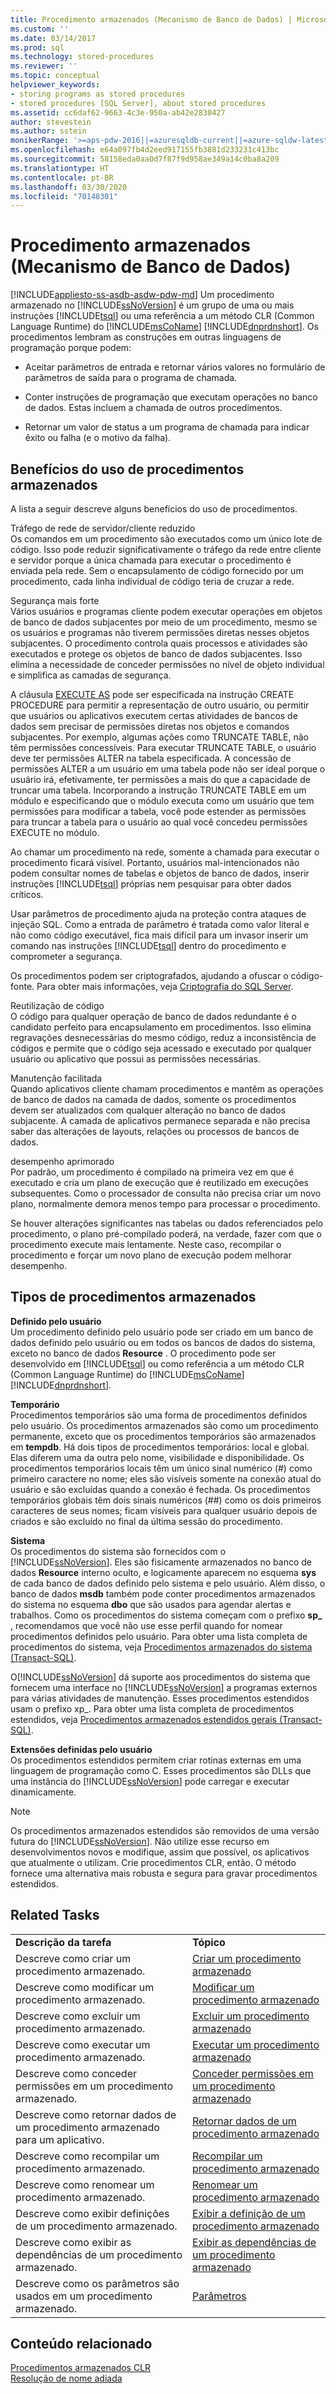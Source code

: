 ```yaml
---
title: Procedimento armazenados (Mecanismo de Banco de Dados) | Microsoft Docs
ms.custom: ''
ms.date: 03/14/2017
ms.prod: sql
ms.technology: stored-procedures
ms.reviewer: ''
ms.topic: conceptual
helpviewer_keywords:
- storing programs as stored procedures
- stored procedures [SQL Server], about stored procedures
ms.assetid: cc6daf62-9663-4c3e-950a-ab42e2830427
author: stevestein
ms.author: sstein
monikerRange: '>=aps-pdw-2016||=azuresqldb-current||=azure-sqldw-latest||>=sql-server-2016||=sqlallproducts-allversions||>=sql-server-linux-2017||=azuresqldb-mi-current'
ms.openlocfilehash: e64a097fb4d2eed917155fb3881d233231c413bc
ms.sourcegitcommit: 58158eda0aa0d7f87f9d958ae349a14c0ba8a209
ms.translationtype: HT
ms.contentlocale: pt-BR
ms.lasthandoff: 03/30/2020
ms.locfileid: "70148301"
---
```

# <a name="stored-procedures-database-engine"></a>Procedimento armazenados (Mecanismo de Banco de Dados)
[!INCLUDE[appliesto-ss-asdb-asdw-pdw-md](../../includes/appliesto-ss-asdb-asdw-pdw-md.md)]
  Um procedimento armazenado no [!INCLUDE[ssNoVersion](../../includes/ssnoversion-md.md)] é um grupo de uma ou mais instruções [!INCLUDE[tsql](../../includes/tsql-md.md)] ou uma referência a um método CLR (Common Language Runtime) do [!INCLUDE[msCoName](../../includes/msconame-md.md)] [!INCLUDE[dnprdnshort](../../includes/dnprdnshort-md.md)]. Os procedimentos lembram as construções em outras linguagens de programação porque podem:  
  
-   Aceitar parâmetros de entrada e retornar vários valores no formulário de parâmetros de saída para o programa de chamada.  
  
-   Conter instruções de programação que executam operações no banco de dados. Estas incluem a chamada de outros procedimentos.  
  
-   Retornar um valor de status a um programa de chamada para indicar êxito ou falha (e o motivo da falha).  
  
## <a name="benefits-of-using-stored-procedures"></a>Benefícios do uso de procedimentos armazenados  
 A lista a seguir descreve alguns benefícios do uso de procedimentos.  
  
 Tráfego de rede de servidor/cliente reduzido  
 Os comandos em um procedimento são executados como um único lote de código. Isso pode reduzir significativamente o tráfego da rede entre cliente e servidor porque a única chamada para executar o procedimento é enviada pela rede. Sem o encapsulamento de código fornecido por um procedimento, cada linha individual de código teria de cruzar a rede.  
  
 Segurança mais forte  
 Vários usuários e programas cliente podem executar operações em objetos de banco de dados subjacentes por meio de um procedimento, mesmo se os usuários e programas não tiverem permissões diretas nesses objetos subjacentes. O procedimento controla quais processos e atividades são executados e protege os objetos de banco de dados subjacentes. Isso elimina a necessidade de conceder permissões no nível de objeto individual e simplifica as camadas de segurança.  
  
 A cláusula [EXECUTE AS](../../t-sql/statements/execute-as-clause-transact-sql.md) pode ser especificada na instrução CREATE PROCEDURE para permitir a representação de outro usuário, ou permitir que usuários ou aplicativos executem certas atividades de bancos de dados sem precisar de permissões diretas nos objetos e comandos subjacentes. Por exemplo, algumas ações como TRUNCATE TABLE, não têm permissões concessíveis. Para executar TRUNCATE TABLE, o usuário deve ter permissões ALTER na tabela especificada. A concessão de permissões ALTER a um usuário em uma tabela pode não ser ideal porque o usuário irá, efetivamente, ter permissões a mais do que a capacidade de truncar uma tabela. Incorporando a instrução TRUNCATE TABLE em um módulo e especificando que o módulo executa como um usuário que tem permissões para modificar a tabela, você pode estender as permissões para truncar a tabela para o usuário ao qual você concedeu permissões EXECUTE no módulo.  
  
 Ao chamar um procedimento na rede, somente a chamada para executar o procedimento ficará visível. Portanto, usuários mal-intencionados não podem consultar nomes de tabelas e objetos de banco de dados, inserir instruções [!INCLUDE[tsql](../../includes/tsql-md.md)] próprias nem pesquisar para obter dados críticos.  
  
 Usar parâmetros de procedimento ajuda na proteção contra ataques de injeção SQL. Como a entrada de parâmetro é tratada como valor literal e não como código executável, fica mais difícil para um invasor inserir um comando nas instruções [!INCLUDE[tsql](../../includes/tsql-md.md)] dentro do procedimento e comprometer a segurança.  
  
 Os procedimentos podem ser criptografados, ajudando a ofuscar o código-fonte. Para obter mais informações, veja [Criptografia do SQL Server](../../relational-databases/security/encryption/sql-server-encryption.md).  
  
 Reutilização de código  
 O código para qualquer operação de banco de dados redundante é o candidato perfeito para encapsulamento em procedimentos. Isso elimina regravações desnecessárias do mesmo código, reduz a inconsistência de códigos e permite que o código seja acessado e executado por qualquer usuário ou aplicativo que possui as permissões necessárias.  
  
 Manutenção facilitada  
 Quando aplicativos cliente chamam procedimentos e mantêm as operações de banco de dados na camada de dados, somente os procedimentos devem ser atualizados com qualquer alteração no banco de dados subjacente. A camada de aplicativos permanece separada e não precisa saber das alterações de layouts, relações ou processos de bancos de dados.  
  
 desempenho aprimorado  
 Por padrão, um procedimento é compilado na primeira vez em que é executado e cria um plano de execução que é reutilizado em execuções subsequentes. Como o processador de consulta não precisa criar um novo plano, normalmente demora menos tempo para processar o procedimento.  
  
 Se houver alterações significantes nas tabelas ou dados referenciados pelo procedimento, o plano pré-compilado poderá, na verdade, fazer com que o procedimento execute mais lentamente. Neste caso, recompilar o procedimento e forçar um novo plano de execução podem melhorar desempenho.  
  
## <a name="types-of-stored-procedures"></a>Tipos de procedimentos armazenados  

 **Definido pelo usuário**  
 Um procedimento definido pelo usuário pode ser criado em um banco de dados definido pelo usuário ou em todos os bancos de dados do sistema, exceto no banco de dados **Resource** . O procedimento pode ser desenvolvido em [!INCLUDE[tsql](../../includes/tsql-md.md)] ou como referência a um método CLR (Common Language Runtime) do [!INCLUDE[msCoName](../../includes/msconame-md.md)] [!INCLUDE[dnprdnshort](../../includes/dnprdnshort-md.md)].  
  
 **Temporário**  
 Procedimentos temporários são uma forma de procedimentos definidos pelo usuário. Os procedimentos armazenados são como um procedimento permanente, exceto que os procedimentos temporários são armazenados em **tempdb**. Há dois tipos de procedimentos temporários: local e global. Elas diferem uma da outra pelo nome, visibilidade e disponibilidade. Os procedimentos temporários locais têm um único sinal numérico (#) como primeiro caractere no nome; eles são visíveis somente na conexão atual do usuário e são excluídas quando a conexão é fechada. Os procedimentos temporários globais têm dois sinais numéricos (##) como os dois primeiros caracteres de seus nomes; ficam visíveis para qualquer usuário depois de criados e são excluído no final da última sessão do procedimento.  
  
 **Sistema**  
 Os procedimentos do sistema são fornecidos com o [!INCLUDE[ssNoVersion](../../includes/ssnoversion-md.md)]. Eles são fisicamente armazenados no banco de dados **Resource** interno oculto, e logicamente aparecem no esquema **sys** de cada banco de dados definido pelo sistema e pelo usuário. Além disso, o banco de dados **msdb** também pode conter procedimentos armazenados do sistema no esquema **dbo** que são usados para agendar alertas e trabalhos. Como os procedimentos do sistema começam com o prefixo **sp_** , recomendamos que você não use esse perfil quando for nomear procedimentos definidos pelo usuário. Para obter uma lista completa de procedimentos do sistema, veja [Procedimentos armazenados do sistema &#40;Transact-SQL&#41;](../../relational-databases/system-stored-procedures/system-stored-procedures-transact-sql.md).  
  
 O[!INCLUDE[ssNoVersion](../../includes/ssnoversion-md.md)] dá suporte aos procedimentos do sistema que fornecem uma interface no [!INCLUDE[ssNoVersion](../../includes/ssnoversion-md.md)] a programas externos para várias atividades de manutenção. Esses procedimentos estendidos usam o prefixo xp_. Para obter uma lista completa de procedimentos estendidos, veja [Procedimentos armazenados estendidos gerais &#40;Transact-SQL&#41;](../../relational-databases/system-stored-procedures/general-extended-stored-procedures-transact-sql.md).  
  
 **Extensões definidas pelo usuário**  
 Os procedimentos estendidos permitem criar rotinas externas em uma linguagem de programação como C. Esses procedimentos são DLLs que uma instância do [!INCLUDE[ssNoVersion](../../includes/ssnoversion-md.md)] pode carregar e executar dinamicamente.  
  
> [!NOTE]  
>  Os procedimentos armazenados estendidos são removidos de uma versão futura do [!INCLUDE[ssNoVersion](../../includes/ssnoversion-md.md)]. Não utilize esse recurso em desenvolvimentos novos e modifique, assim que possível, os aplicativos que atualmente o utilizam. Crie procedimentos CLR, então. O método fornece uma alternativa mais robusta e segura para gravar procedimentos estendidos.  
  
## <a name="related-tasks"></a>Related Tasks  
  
|||  
|-|-|  
|**Descrição da tarefa**|**Tópico**|  
|Descreve como criar um procedimento armazenado.|[Criar um procedimento armazenado](../../relational-databases/stored-procedures/create-a-stored-procedure.md)|  
|Descreve como modificar um procedimento armazenado.|[Modificar um procedimento armazenado](../../relational-databases/stored-procedures/modify-a-stored-procedure.md)|  
|Descreve como excluir um procedimento armazenado.|[Excluir um procedimento armazenado](../../relational-databases/stored-procedures/delete-a-stored-procedure.md)|  
|Descreve como executar um procedimento armazenado.|[Executar um procedimento armazenado](../../relational-databases/stored-procedures/execute-a-stored-procedure.md)|  
|Descreve como conceder permissões em um procedimento armazenado.|[Conceder permissões em um procedimento armazenado](../../relational-databases/stored-procedures/grant-permissions-on-a-stored-procedure.md)|  
|Descreve como retornar dados de um procedimento armazenado para um aplicativo.|[Retornar dados de um procedimento armazenado](../../relational-databases/stored-procedures/return-data-from-a-stored-procedure.md)|  
|Descreve como recompilar um procedimento armazenado.|[Recompilar um procedimento armazenado](../../relational-databases/stored-procedures/recompile-a-stored-procedure.md)|  
|Descreve como renomear um procedimento armazenado.|[Renomear um procedimento armazenado](../../relational-databases/stored-procedures/rename-a-stored-procedure.md)|  
|Descreve como exibir definições de um procedimento armazenado.|[Exibir a definição de um procedimento armazenado](../../relational-databases/stored-procedures/view-the-definition-of-a-stored-procedure.md)|  
|Descreve como exibir as dependências de um procedimento armazenado.|[Exibir as dependências de um procedimento armazenado](../../relational-databases/stored-procedures/view-the-dependencies-of-a-stored-procedure.md)|  
|Descreve como os parâmetros são usados em um procedimento armazenado.|[Parâmetros](../../relational-databases/stored-procedures/parameters.md)|  
  
## <a name="related-content"></a>Conteúdo relacionado  
 [Procedimentos armazenados CLR](https://docs.microsoft.com/dotnet/framework/data/adonet/sql/clr-stored-procedures)  
 [Resolução de nome adiada](../../t-sql/statements/create-trigger-transact-sql.md#deferred-name-resolution)
  

